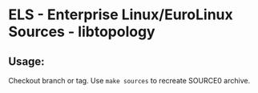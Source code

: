 # ELS - Enterprise Linux/EuroLinux Sources - libtopology
 
## Usage:
  Checkout branch or tag. Use `make sources` to recreate  SOURCE0 archive.
